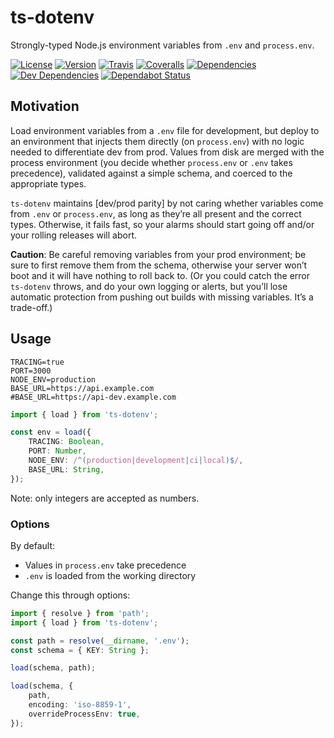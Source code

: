 # ts-dotenv

Strongly-typed Node.js environment variables from `.env` and `process.env`.

[![License](https://badgen.net/github/license/LeoBakerHytch/ts-dotenv)](https://github.com/LeoBakerHytch/ts-dotenv/blob/master/LICENSE)
[![Version](https://badgen.net/npm/v/ts-dotenv)](https://npmjs.org/package/ts-dotenv)
[![Travis](https://badgen.net/travis/LeoBakerHytch/ts-dotenv)](https://travis-ci.org/LeoBakerHytch/ts-dotenv)
[![Coveralls](https://badgen.net/coveralls/c/github/LeoBakerHytch/ts-dotenv)](https://coveralls.io/github/LeoBakerHytch/ts-dotenv)
[![Dependencies](https://badgen.net/david/dep/LeoBakerHytch/ts-dotenv)](https://david-dm.org/LeoBakerHytch/ts-dotenv)
[![Dev Dependencies](https://badgen.net/david/dev/LeoBakerHytch/ts-dotenv)](https://david-dm.org/LeoBakerHytch/ts-dotenv)
[![Dependabot Status](https://badgen.net/dependabot/LeoBakerHytch/ts-dotenv?icon=dependabot)](https://dependabot.com)

## Motivation

Load environment variables from a `.env` file for development, but deploy to an environment that injects them directly
(on `process.env`) with no logic needed to differentiate dev from prod. Values from disk are merged with the process
environment (you decide whether `process.env` or `.env` takes precedence), validated against a simple schema, and
coerced to the appropriate types.

`ts-dotenv` maintains [dev/prod parity] by not caring whether variables come from `.env` or `process.env`, as long as
they’re all present and the correct types. Otherwise, it fails fast, so your alarms should start going off and/or your
rolling releases will abort.

**Caution**: Be careful removing variables from your prod environment; be sure to first remove them from the schema,
otherwise your server won’t boot and it will have nothing to roll back to. (Or you could catch the error `ts-dotenv`
throws, and do your own logging or alerts, but you’ll lose automatic protection from pushing out builds with missing
variables. It’s a trade-off.)

[0]: https://12factor.net/dev-prod-parity

## Usage

```dotenv
TRACING=true
PORT=3000
NODE_ENV=production
BASE_URL=https://api.example.com
#BASE_URL=https://api-dev.example.com
```

```typescript
import { load } from 'ts-dotenv';

const env = load({
    TRACING: Boolean,
    PORT: Number,
    NODE_ENV: /^(production|development|ci|local)$/,
    BASE_URL: String,
});
```

Note: only integers are accepted as numbers.

### Options

By default:
- Values in `process.env` take precedence
- `.env` is loaded from the working directory

Change this through options:

```typescript
import { resolve } from 'path';
import { load } from 'ts-dotenv';

const path = resolve(__dirname, '.env');
const schema = { KEY: String };

load(schema, path);

load(schema, {
    path,
    encoding: 'iso-8859-1',
    overrideProcessEnv: true,
});
```

